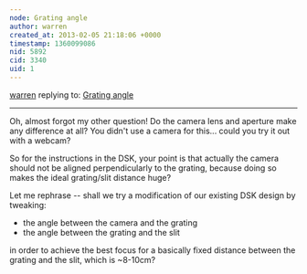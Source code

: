 ```yaml
---
node: Grating angle
author: warren
created_at: 2013-02-05 21:18:06 +0000
timestamp: 1360099086
nid: 5892
cid: 3340
uid: 1
---
```




[warren](../profile/warren) replying to: [Grating angle](../notes/cfastie/2-5-2013/grating-angle)

----
Oh, almost forgot my other question! Do the camera lens and aperture make any difference at all? You didn't use a camera for this... could you try it out with a webcam?

So for the instructions in the DSK, your point is that actually the camera should not be aligned perpendicularly to the grating, because doing so makes the ideal grating/slit distance huge?

Let me rephrase -- shall we try a modification of our existing DSK design by tweaking:

* the angle between the camera and the grating
* the angle between the grating and the slit

in order to achieve the best focus for a basically fixed distance between the grating and the slit, which is ~8-10cm?